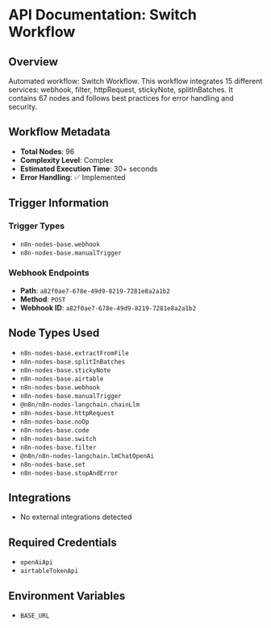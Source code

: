 # API Documentation: Switch Workflow

## Overview
Automated workflow: Switch Workflow. This workflow integrates 15 different services: webhook, filter, httpRequest, stickyNote, splitInBatches. It contains 67 nodes and follows best practices for error handling and security.

## Workflow Metadata
- **Total Nodes**: 96
- **Complexity Level**: Complex
- **Estimated Execution Time**: 30+ seconds
- **Error Handling**: ✅ Implemented

## Trigger Information
### Trigger Types
- `n8n-nodes-base.webhook`
- `n8n-nodes-base.manualTrigger`

### Webhook Endpoints
- **Path**: `a82f0ae7-678e-49d9-8219-7281e8a2a1b2`
- **Method**: `POST`
- **Webhook ID**: `a82f0ae7-678e-49d9-8219-7281e8a2a1b2`


## Node Types Used
- `n8n-nodes-base.extractFromFile`
- `n8n-nodes-base.splitInBatches`
- `n8n-nodes-base.stickyNote`
- `n8n-nodes-base.airtable`
- `n8n-nodes-base.webhook`
- `n8n-nodes-base.manualTrigger`
- `@n8n/n8n-nodes-langchain.chainLlm`
- `n8n-nodes-base.httpRequest`
- `n8n-nodes-base.noOp`
- `n8n-nodes-base.code`
- `n8n-nodes-base.switch`
- `n8n-nodes-base.filter`
- `@n8n/n8n-nodes-langchain.lmChatOpenAi`
- `n8n-nodes-base.set`
- `n8n-nodes-base.stopAndError`

## Integrations
- No external integrations detected

## Required Credentials
- `openAiApi`
- `airtableTokenApi`

## Environment Variables
- `BASE_URL`
